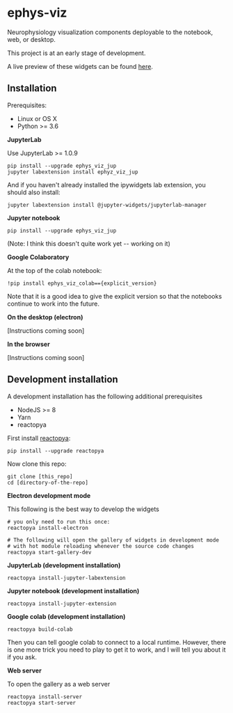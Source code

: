 # ephys-viz

Neurophysiology visualization components deployable to the notebook, web, or desktop.

This project is at an early stage of development.

A live preview of these widgets can be found [here](http://50.116.50.203:8080/).

## Installation

Prerequisites:

* Linux or OS X
* Python >= 3.6

**JupyterLab**

Use JupyterLab >= 1.0.9

```
pip install --upgrade ephys_viz_jup
jupyter labextension install ephyz_viz_jup
```

And if you haven't already installed the ipywidgets lab extension, you should also install:

```
jupyter labextension install @jupyter-widgets/jupyterlab-manager
```

**Jupyter notebook**

```
pip install --upgrade ephys_viz_jup
```

(Note: I think this doesn't quite work yet -- working on it)

**Google Colaboratory**

At the top of the colab notebook:

```
!pip install ephys_viz_colab=={explicit_version}
```

Note that it is a good idea to give the explicit version so that the notebooks continue to work into the future.

**On the desktop (electron)**

[Instructions coming soon]

**In the browser**

[Instructions coming soon]

## Development installation

A development installation has the following additional prerequisites

* NodeJS >= 8
* Yarn
* reactopya

First install [reactopya](https://github.com/flatironinstitute/reactopya):

```
pip install --upgrade reactopya
```

Now clone this repo:

```
git clone [this_repo]
cd [directory-of-the-repo]
```

**Electron development mode**

This following is the best way to develop the widgets

```
# you only need to run this once:
reactopya install-electron

# The following will open the gallery of widgets in development mode
# with hot module reloading whenever the source code changes
reactopya start-gallery-dev
```

**JupyterLab (development installation)**

```
reactopya install-jupyter-labextension
```

**Jupyter notebook (development installation)**

```
reactopya install-jupyter-extension
```

**Google colab (development installation)**

```
reactopya build-colab
```

Then you can tell google colab to connect to a local runtime. However, there is one more trick you need to play to get it to work, and I will tell you about it if you ask.

**Web server**

To open the gallery as a web server

```
reactopya install-server
reactopya start-server
```
